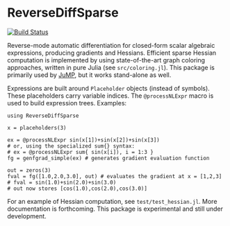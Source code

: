 # ReverseDiffSparse

[![Build Status](https://travis-ci.org/mlubin/ReverseDiffSparse.jl.png)](https://travis-ci.org/mlubin/ReverseDiffSparse.jl)

Reverse-mode automatic differentiation for closed-form scalar algebraic expressions, producing gradients and Hessians. Efficient sparse Hessian computation is implemented by using state-of-the-art graph coloring approaches, written in pure Julia (see ``src/coloring.jl``). This package is primarily used by [JuMP](https://github.com/JuliaOpt/JuMP.jl), but it works stand-alone as well.

Expressions are built around ``Placeholder`` objects (instead of symbols). These placeholders carry variable indices. The ``@processNLExpr`` macro is used to build expression trees. Examples:

```
using ReverseDiffSparse

x = placeholders(3)

ex = @processNLExpr sin(x[1])+sin(x[2])+sin(x[3])
# or, using the specialized sum{} syntax:
# ex = @processNLExpr sum{ sin(x[i]), i = 1:3 }
fg = genfgrad_simple(ex) # generates gradient evaluation function

out = zeros(3)
fval = fg([1.0,2.0,3.0], out) # evaluates the gradient at x = [1,2,3]
# fval = sin(1.0)+sin(2.0)+sin(3.0)
# out now stores [cos(1.0),cos(2.0),cos(3.0)]
```

For an example of Hessian computation, see ``test/test_hessian.jl``. More documentation is forthcoming. This package is experimental and still under development. 

